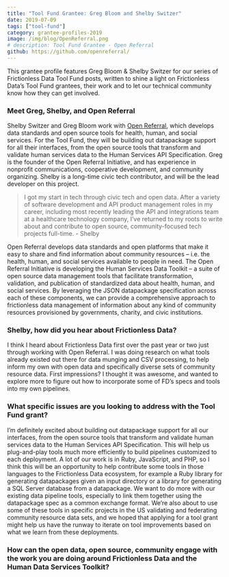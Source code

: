 ```yaml
---
title: "Tool Fund Grantee: Greg Bloom and Shelby Switzer"
date: 2019-07-09
tags: ["tool-fund"]
category: grantee-profiles-2019
image: /img/blog/OpenReferral.png
# description: Tool Fund Grantee - Open Referral
github: https://github.com/openreferral/
---
```


This grantee profile features Greg Bloom & Shelby Switzer for our series of Frictionless Data Tool Fund posts, written to shine a light on Frictionless Data’s Tool Fund grantees, their work and to let our technical community know how they can get involved.

<!-- more -->

### Meet Greg, Shelby, and Open Referral

Shelby Switzer and Greg Bloom work with [Open Referral](https://openreferral.org/), which develops data standards and open source tools for health, human, and social services. For the Tool Fund, they will be building out datapackage support for all their interfaces, from the open source tools that transform and validate human services data to the Human Services API Specification. Greg is the founder of the Open Referral Initiative, and has experience in nonprofit communications, cooperative development, and community organizing. Shelby is a long-time civic tech contributor, and will be the lead developer on this project. 

> I got my start in tech through civic tech and open data. After a variety of software development and API product management roles in my career, including most recently leading the API and integrations team at a healthcare technology company, I’ve returned to my roots to write about and contribute to open source, community-focused tech projects full-time. - Shelby

Open Referral develops data standards and open platforms that make it easy to share and find information about community resources – i.e. the health, human, and social services available to people in need. The Open Referral Initiative is developing the Human Services Data Toolkit – a suite of open source data management tools that facilitate transformation, validation, and publication of standardized data about health, human, and social services. By leveraging the JSON datapackage specification across each of these components, we can provide a comprehensive approach to frictionless data management of information about any kind of community resources provisioned by governments, charity, and civic institutions.

### Shelby, how did you hear about Frictionless Data?

I think I heard about Frictionless Data first over the past year or two just through working with Open Referral. I was doing research on what tools already existed out there for data munging and CSV processing, to help inform my own with open data and specifically diverse sets of community resource data. First impressions? I thought it was awesome, and wanted to explore more to figure out how to incorporate some of FD’s specs and tools into my own pipelines. 

### What specific issues are you looking to address with the Tool Fund grant?

I’m definitely excited about building out datapackage support for all our interfaces, from the open source tools that transform and validate human services data to the Human Services API Specification. This will help us plug-and-play tools much more efficiently to build pipelines customized to each deployment. A lot of our work is in Ruby, JavaScript, and PHP, so I think this will be an opportunity to help contribute some tools in those languages to the Frictionless Data ecosystem, for example a Ruby library for generating datapackages given an input directory or a library for generating a SQL Server database from a datapackage. We want to do more with our existing data pipeline tools, especially to link them together using the datapackage spec as a common exchange format. We’re also about to use some of these tools in specific projects in the US validating and federating community resource data sets, and we hoped that applying for a tool grant might help us have the runway to iterate on tool improvements based on what we learn from these deployments. 

### How can the open data, open source, community engage with the work you are doing around Frictionless Data and the Human Data Services Toolkit?
